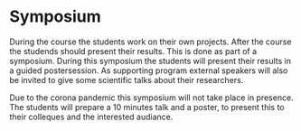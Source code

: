 # Symposium

During the course the students work on their own projects. After the course the studends should present their results. This is done as part of a symposium. During this symposium the students will present their results in a guided postersession. As supporting program external speakers will also be invited to give some scientific talks about their researchers. 

Due to the corona pandemic this symposium will not take place in presence. The students will prepare a 10 minutes talk and a poster, to present this to their colleques and the interested audiance. 
